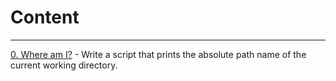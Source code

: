 # Content
---
[0. Where am I?](/0-current_working_directory) - Write a script that prints the absolute path name of the current working directory.
